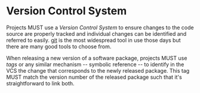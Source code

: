 # Version Control System

Projects MUST use a _Version Control System_ to ensure changes to the code source are properly tracked and individual changes can be identified and referred to easily. [git](https://git-scm.com) is the most widespread tool in use those days but there are many good tools to choose from.

When releasing a new version of a software package, projects MUST use _tags_ or any similar mechanism -- symbolic reference -- to identify in the VCS the change that corresponds to the newly released package. This tag MUST match the version number of the released package such that it's straightforward to link both.

